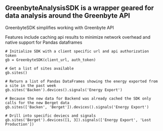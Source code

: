 ## GreenbyteAnalysisSDK is a wrapper geared for data analysis around the Greenbyte API

GreenbyteSDK simplifies working with Greenbyte API

Features include caching api results to minimize network overhead and native support for Pandas dataframes

```
# Initialize SDK with a client specific url and api authorization token
gb = GreenbyteSDK(client_url, auth_token)

# Get a list of sites available
gb.sites()

# Return a list of Pandas DataFrames showing the energy exported from a site in the past week 
gb.sites('Backen').devices().signals('Energy Export')

# Because the new data for Backend was already cached the SDK only calls for the new Berget data
gb.sites(['Backen', 'Berget']).devices().signals('Energy Export')

# Drill into specific deviecs and signals
gb.sites('Berget').devices([1, 3]).signals(['Energy Export', 'Lost Production'])

```
